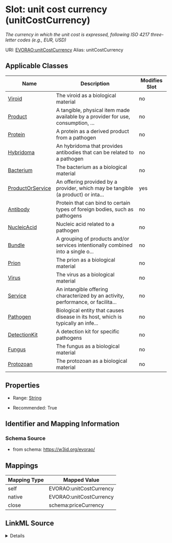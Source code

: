 

# Slot: unit cost currency (unitCostCurrency) 


_The currency in which the unit cost is expressed, following ISO 4217 three-letter codes (e.g., EUR, USD)_





URI: [EVORAO:unitCostCurrency](https://w3id.org/evorao/unitCostCurrency)
Alias: unitCostCurrency

<!-- no inheritance hierarchy -->





## Applicable Classes

| Name | Description | Modifies Slot |
| --- | --- | --- |
| [Viroid](Viroid.md) | The viroid as a biological material |  no  |
| [Product](Product.md) | A tangible, physical item made available by a provider for use, consumption, ... |  no  |
| [Protein](Protein.md) | A protein as a derived product from a pathogen |  no  |
| [Hybridoma](Hybridoma.md) | An hybridoma that provides antibodies that can be related to a pathogen |  no  |
| [Bacterium](Bacterium.md) | The bacterium as a biological material |  no  |
| [ProductOrService](ProductOrService.md) | An offering provided by a provider, which may be tangible (a product) or inta... |  yes  |
| [Antibody](Antibody.md) | Protein that can bind to certain types of foreign bodies, such as pathogens |  no  |
| [NucleicAcid](NucleicAcid.md) | Nucleic acid related to a pathogen |  no  |
| [Bundle](Bundle.md) | A grouping of products and/or services intentionally combined into a single o... |  no  |
| [Prion](Prion.md) | The prion as a biological material |  no  |
| [Virus](Virus.md) | The virus as a biological material |  no  |
| [Service](Service.md) | An intangible offering characterized by an activity, performance, or facilita... |  no  |
| [Pathogen](Pathogen.md) | Biological entity that causes disease in its host, which is typically an infe... |  no  |
| [DetectionKit](DetectionKit.md) | A detection kit for specific pathogens |  no  |
| [Fungus](Fungus.md) | The fungus as a biological material |  no  |
| [Protozoan](Protozoan.md) | The protozoan as a biological material |  no  |







## Properties

* Range: [String](String.md)

* Recommended: True





## Identifier and Mapping Information







### Schema Source


* from schema: https://w3id.org/evorao/




## Mappings

| Mapping Type | Mapped Value |
| ---  | ---  |
| self | EVORAO:unitCostCurrency |
| native | EVORAO:unitCostCurrency |
| close | schema:priceCurrency |




## LinkML Source

<details>
```yaml
name: unitCostCurrency
description: The currency in which the unit cost is expressed, following ISO 4217
  three-letter codes (e.g., EUR, USD)
title: unit cost currency
from_schema: https://w3id.org/evorao/
close_mappings:
- schema:priceCurrency
rank: 1000
ifabsent: string(EUR)
alias: unitCostCurrency
domain_of:
- ProductOrService
range: string
required: false
recommended: true
multivalued: false

```
</details>